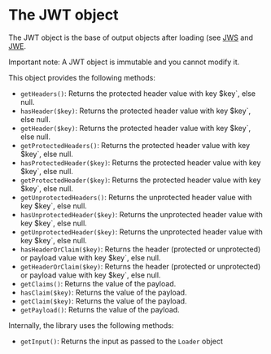 The JWT object
==============

The JWT object is the base of output objects after loading (see [JWS](jws.md) and [JWE](jwe.md).

Important note: A JWT object is immutable and you cannot modify it.

This object provides the following methods:

* `getHeaders()`: Returns the protected header value with key $key`, else null.
* `hasHeader($key)`: Returns the protected header value with key $key`, else null.
* `getHeader($key)`: Returns the protected header value with key $key`, else null.
* `getProtectedHeaders()`: Returns the protected header value with key $key`, else null.
* `hasProtectedHeader($key)`: Returns the protected header value with key $key`, else null.
* `getProtectedHeader($key)`: Returns the protected header value with key $key`, else null.
* `getUnprotectedHeaders()`: Returns the unprotected header value with key $key`, else null.
* `hasUnprotectedHeader($key)`: Returns the unprotected header value with key $key`, else null.
* `getUnprotectedHeader($key)`: Returns the unprotected header value with key $key`, else null.
* `hasHeaderOrClaim($key)`: Returns the header (protected or unprotected) or payload value with key $key`, else null.
* `getHeaderOrClaim($key)`: Returns the header (protected or unprotected) or payload value with key $key`, else null.
* `getClaims()`: Returns the value of the payload.
* `hasClaim($key)`: Returns the value of the payload.
* `getClaim($key)`: Returns the value of the payload.
* `getPayload()`: Returns the value of the payload.


Internally, the library uses the following methods:

* `getInput()`: Returns the input as passed to the `Loader` object
